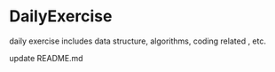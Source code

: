 # DailyExercise
daily exercise includes data structure, algorithms, coding related , etc.

update README.md
